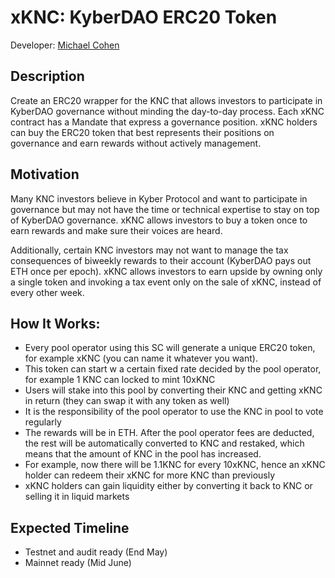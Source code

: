 # xKNC: KyberDAO ERC20 Token 

Developer: [Michael Cohen](https://github.com/michaelcohen716)

## Description

Create an ERC20 wrapper for the KNC that allows investors to participate in KyberDAO governance without minding the day-to-day process. Each xKNC contract has a Mandate that express a governance position. xKNC holders can buy the ERC20 token that best represents their positions on governance and earn rewards without actively management. 

## Motivation
Many KNC investors believe in Kyber Protocol and want to participate in governance but may not have the time or technical expertise to stay on top of KyberDAO governance. xKNC allows investors to buy a token once to earn rewards and make sure their voices are heard.

Additionally, certain KNC investors may not want to manage the tax consequences of biweekly rewards to their account (KyberDAO pays out ETH once per epoch). xKNC allows investors to earn upside by owning only a single token and invoking a tax event only on the sale of xKNC, instead of every other week. 

## How It Works:

- Every pool operator using this SC will generate a unique ERC20 token, for example xKNC (you can name it whatever you want). 
- This token can start w a certain fixed rate decided by the pool operator, for example 1 KNC can locked to mint 10xKNC
- Users will stake into this pool by converting their KNC and getting xKNC in return (they can swap it with any token as well)
- It is the responsibility of the pool operator to use the KNC in pool to vote regularly
- The rewards will be in ETH. After the pool operator fees are deducted, the rest will be automatically converted to KNC and restaked, which means that the amount of KNC in the pool has increased. 
- For example, now there will be 1.1KNC for every 10xKNC, hence an xKNC holder can redeem their xKNC for more KNC than previously 
- xKNC holders can gain liquidity either by converting it back to KNC or selling it in liquid markets

## Expected Timeline 

- Testnet and audit ready (End May)
- Mainnet ready (Mid June)